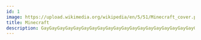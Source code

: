 ```yaml
---
id: 1
image: https://upload.wikimedia.org/wikipedia/en/5/51/Minecraft_cover.png
title: Minecraft
description: GayGayGayGayGayGayGayGayGayGayGayGayGayGayGayGayGayGayGayGayGayGayGayGayGayGayGayGayGayGayGayGayGay
---
```

